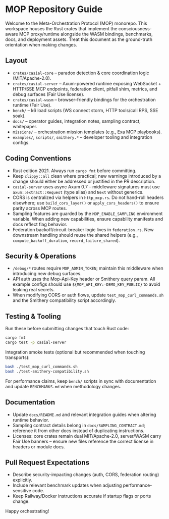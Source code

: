 # MOP Repository Guide

Welcome to the Meta-Orchestration Protocol (MOP) monorepo. This workspace houses the Rust
crates that implement the consciousness-aware MCP proxy/runtime alongside the WASM bindings,
benchmarks, docs, and deployment assets. Treat this document as the ground-truth orientation
when making changes.

## Layout
- `crates/casial-core` – paradox detection & core coordination logic (MIT/Apache-2.0).
- `crates/casial-server` – Axum-powered runtime exposing WebSocket + HTTP/SSE MCP endpoints,
  federation client, pitfall shim, metrics, and debug surfaces (Fair Use license).
- `crates/casial-wasm` – browser-friendly bindings for the orchestration runtime (Fair Use).
- `bench/` – k6 load scripts (WS connect storm, HTTP tools/call RPS, SSE soak).
- `docs/` – operator guides, integration notes, sampling contract, whitepaper.
- `missions/` – orchestration mission templates (e.g., Exa MCP playbooks).
- `examples/`, `scripts/`, `smithery.*` – developer tooling and integration configs.

## Coding Conventions
- Rust edition 2021. Always run `cargo fmt` before committing.
- Keep `clippy::all` clean where practical; new warnings introduced by a change should either be
  addressed or justified in the PR description.
- `casial-server` uses async Axum 0.7 – middleware signatures must use `axum::extract::Request`
  (type alias) and `Next` without generics.
- CORS is centralized via helpers in `http_mcp.rs`. Do not hand-roll headers elsewhere; use
  `build_cors_layer()` or `apply_cors_headers()` to ensure parity across MCP routes.
- Sampling features are guarded by the `MOP_ENABLE_SAMPLING` environment variable. When adding
  new capabilities, ensure capability manifests and docs reflect flag behavior.
- Federation backoff/circuit-breaker logic lives in `federation.rs`. New downstream handling
  should reuse the shared helpers (e.g., `compute_backoff_duration`, `record_failure_shared`).

## Security & Operations
- `/debug/*` routes require `MOP_ADMIN_TOKEN`; maintain this middleware when introducing new
  debug surfaces.
- API auth uses the Mop-Api-Key header or Smithery query param. All example configs should use
  `${MOP_API_KEY:-DEMO_KEY_PUBLIC}` to avoid leaking real secrets.
- When modifying CORS or auth flows, update `test_mop_curl_commands.sh` and the Smithery
  compatibility script accordingly.

## Testing & Tooling
Run these before submitting changes that touch Rust code:

```bash
cargo fmt
cargo test -p casial-server
```

Integration smoke tests (optional but recommended when touching transports):

```bash
bash ./test_mop_curl_commands.sh
bash ./test-smithery-compatibility.sh
```

For performance claims, keep `bench/` scripts in sync with documentation and update
`BENCHMARKS.md` when methodology changes.

## Documentation
- Update `docs/README.md` and relevant integration guides when altering runtime behavior.
- Sampling contract details belong in `docs/SAMPLING_CONTRACT.md`; reference it from other docs
  instead of duplicating instructions.
- Licenses: core crates remain dual MIT/Apache-2.0, server/WASM carry Fair Use banners – ensure
  new files reference the correct license in headers or module docs.

## Pull Request Expectations
- Describe security-impacting changes (auth, CORS, federation routing) explicitly.
- Include relevant benchmark updates when adjusting performance-sensitive code.
- Keep Railway/Docker instructions accurate if startup flags or ports change.

Happy orchestrating!
